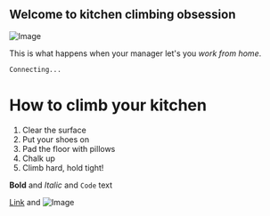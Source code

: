 ## Welcome to kitchen climbing obsession

![Image](http://imgur.com/a/AHfSQ)

This is what happens when your manager let's you _work_ _from_ _home_.

```markdown
Connecting...
```

# How to climb your kitchen

1. Clear the surface
2. Put your shoes on
3. Pad the floor with pillows
4. Chalk up
5. Climb hard, hold tight!

**Bold** and _Italic_ and `Code` text

[Link](url) and ![Image](src)
